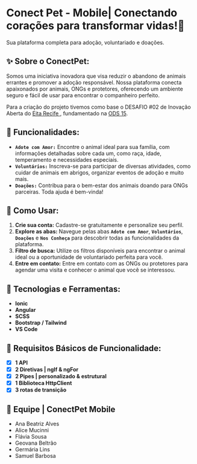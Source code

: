 # Conect Pet - Mobile| Conectando corações para transformar vidas!🐾
Sua plataforma completa para adoção, voluntariado e doações.

## ✨ Sobre o ConectPet:

Somos uma iniciativa inovadora que visa reduzir o abandono de animais errantes e promover a adoção responsável. Nossa plataforma conecta apaixonados por animais, ONGs e protetores, oferecendo um ambiente seguro e fácil de usar para encontrar o companheiro perfeito. 

Para a criação do projeto tivemos como base o DESAFIO #02 de Inovação Aberta do [Eita Recife ](https://sites.google.com/recife.pe.gov.br/eita-2-ciclo/desafios/desafio-2?authuser=0), fundamentado na [ODS 15](https://brasil.un.org/pt-br/sdgs/15).


## 🧩 Funcionalidades:
* **`Adote com Amor:`**
Encontre o animal ideal para sua família, com informações detalhadas sobre cada um, como raça, idade, temperamento e necessidades especiais.
* **`Voluntários:`**
Inscreva-se para participar de diversas atividades, como cuidar de animais em abrigos, organizar eventos de adoção e muito mais.
* **`Doações:`**
Contribua para o bem-estar dos animais doando para ONGs parceiras. Toda ajuda é bem-vinda!

## 📱 Como Usar:
1. **Crie sua conta:** Cadastre-se gratuitamente e personalize seu perfil.
2. **Explore as abas:** Navegue pelas abas **`Adote com Amor`**, **`Voluntários`**, **`Doações`** e **`Nos Conheça`** para descobrir todas as funcionalidades da plataforma.
3. **Filtro de busca:** Utilize os filtros disponíveis para encontrar o animal ideal ou a oportunidade de voluntariado perfeita para você.
4. **Entre em contato:** Entre em contato com as ONGs ou protetores para agendar uma visita e conhecer o animal que você se interessou.
   
## 👾 Tecnologias e Ferramentas:
* **Ionic**
* **Angular** 
* **SCSS**
* **Bootstrap / Tailwind**
* **VS Code**

## 📑 Requisitos Básicos de Funcionalidade:
- [x] **1  API**
- [x] **2 Diretivas | ngIf & ngFor**
- [x] **2 Pipes | personalizado & estrutural**
- [x] **1 Biblioteca HttpClient**
- [x] **3 rotas de transição**

## 👥 Equipe | ConectPet Mobile 
- Ana Beatriz Alves
- Alice Mucinni
- Flávia Sousa
- Geovana Beltrão
- Germária Lins
- Samuel Barbosa
